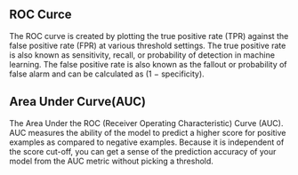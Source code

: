 ## ROC Curce

The ROC curve is created by plotting the true positive rate (TPR) against the false positive rate (FPR) at various threshold settings. The true positive rate is also known as sensitivity, recall, or probability of detection in machine learning. The false positive rate is also known as the fallout or probability of false alarm and can be calculated as (1 − specificity).


## Area Under Curve(AUC)

The Area Under the ROC (Receiver Operating Characteristic) Curve (AUC). AUC measures the ability of the model to predict a higher score for positive examples as compared to negative examples. Because it is independent of the score cut-off, you can get a sense of the prediction accuracy of your model from the AUC metric without picking a threshold.